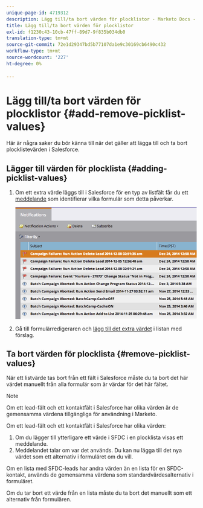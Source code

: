 ```yaml
---
unique-page-id: 4719312
description: Lägg till/ta bort värden för plocklistor - Marketo Docs - Produktdokumentation
title: Lägg till/ta bort värden för plocklistor
exl-id: f1230c43-10cb-47ff-89d7-9f835b034db0
translation-type: tm+mt
source-git-commit: 72e1d29347bd5b77107da1e9c30169cb6490c432
workflow-type: tm+mt
source-wordcount: '227'
ht-degree: 0%

---
```


# Lägg till/ta bort värden för plocklistor {#add-remove-picklist-values}

Här är några saker du bör känna till när det gäller att lägga till och ta bort plocklistevärden i Salesforce.

## Lägger till värden för plocklista {#adding-picklist-values}

1. Om ett extra värde läggs till i Salesforce för en typ av listfält får du ett [meddelande](/help/marketo/product-docs/core-marketo-concepts/miscellaneous/understanding-notifications.md) som identifierar vilka formulär som detta påverkar.

   ![](assets/image2015-1-21-14-3a4-3a7.png)

1. Gå till formulärredigeraren och [lägg till det extra värdet](/help/marketo/product-docs/demand-generation/forms/form-actions/add-a-country-picklist-to-your-form.md) i listan med förslag.

## Ta bort värden för plocklista {#remove-picklist-values}

När ett listvärde tas bort från ett fält i Salesforce måste du ta bort det här värdet manuellt från alla formulär som är värdar för det här fältet.

>[!NOTE]
>
>Om ett lead-fält och ett kontaktfält i Salesforce har olika värden är de gemensamma värdena tillgängliga för användning i Marketo.

Om ett lead-fält och ett kontaktfält i Salesforce har olika värden:

1. Om du lägger till ytterligare ett värde i SFDC i en plocklista visas ett meddelande.
1. Meddelandet talar om var det används. Du kan nu lägga till det nya värdet som ett alternativ i formuläret om du vill.

Om en lista med SFDC-leads har andra värden än en lista för en SFDC-kontakt, används de gemensamma värdena som standardvärdesalternativ i formuläret.

Om du tar bort ett värde från en lista måste du ta bort det manuellt som ett alternativ från formulären.
